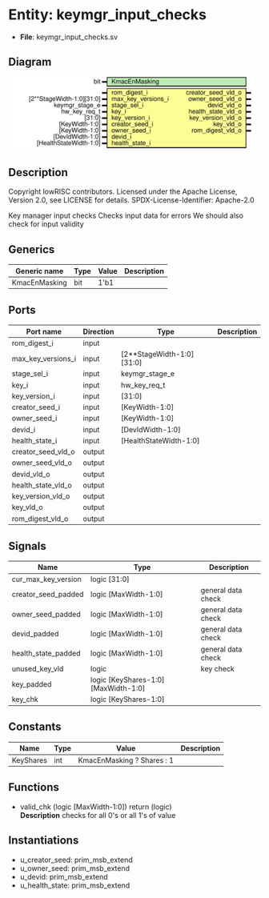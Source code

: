 # Entity: keymgr_input_checks

- **File**: keymgr_input_checks.sv
## Diagram

![Diagram](keymgr_input_checks.svg "Diagram")
## Description

 Copyright lowRISC contributors.
 Licensed under the Apache License, Version 2.0, see LICENSE for details.
 SPDX-License-Identifier: Apache-2.0

 Key manager input checks
 Checks input data for errors
 We should also check for input validity

## Generics

| Generic name  | Type | Value | Description |
| ------------- | ---- | ----- | ----------- |
| KmacEnMasking | bit  | 1'b1  |             |
## Ports

| Port name          | Direction | Type                      | Description |
| ------------------ | --------- | ------------------------- | ----------- |
| rom_digest_i       | input     |                           |             |
| max_key_versions_i | input     | [2**StageWidth-1:0][31:0] |             |
| stage_sel_i        | input     | keymgr_stage_e            |             |
| key_i              | input     | hw_key_req_t              |             |
| key_version_i      | input     | [31:0]                    |             |
| creator_seed_i     | input     | [KeyWidth-1:0]            |             |
| owner_seed_i       | input     | [KeyWidth-1:0]            |             |
| devid_i            | input     | [DevIdWidth-1:0]          |             |
| health_state_i     | input     | [HealthStateWidth-1:0]    |             |
| creator_seed_vld_o | output    |                           |             |
| owner_seed_vld_o   | output    |                           |             |
| devid_vld_o        | output    |                           |             |
| health_state_vld_o | output    |                           |             |
| key_version_vld_o  | output    |                           |             |
| key_vld_o          | output    |                           |             |
| rom_digest_vld_o   | output    |                           |             |
## Signals

| Name                | Type                                | Description          |
| ------------------- | ----------------------------------- | -------------------- |
| cur_max_key_version | logic [31:0]                        |                      |
| creator_seed_padded | logic [MaxWidth-1:0]                |  general data check  |
| owner_seed_padded   | logic [MaxWidth-1:0]                |  general data check  |
| devid_padded        | logic [MaxWidth-1:0]                |  general data check  |
| health_state_padded | logic [MaxWidth-1:0]                |  general data check  |
| unused_key_vld      | logic                               |  key check           |
| key_padded          | logic [KeyShares-1:0][MaxWidth-1:0] |                      |
| key_chk             | logic [KeyShares-1:0]               |                      |
## Constants

| Name      | Type | Value                      | Description |
| --------- | ---- | -------------------------- | ----------- |
| KeyShares | int  | KmacEnMasking ? Shares : 1 |             |
## Functions
- valid_chk <font id="function_arguments">(logic [MaxWidth-1:0])</font> <font id="function_return">return (logic)</font>
</br>**Description**
 checks for all 0's or all 1's of value

## Instantiations

- u_creator_seed: prim_msb_extend
- u_owner_seed: prim_msb_extend
- u_devid: prim_msb_extend
- u_health_state: prim_msb_extend
